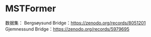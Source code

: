 # MSTFormer
数据集：
  Bergsøysund Bridge：https://zenodo.org/records/8051201   
  Gjemnessund Bridge：https://zenodo.org/records/5979695
